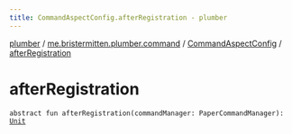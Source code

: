 ```yaml
---
title: CommandAspectConfig.afterRegistration - plumber
---
```


[plumber](../../index.html) / [me.bristermitten.plumber.command](../index.html) / [CommandAspectConfig](index.html) / [afterRegistration](./after-registration.html)

# afterRegistration

`abstract fun afterRegistration(commandManager: PaperCommandManager): `[`Unit`](https://kotlinlang.org/api/latest/jvm/stdlib/kotlin/-unit/index.html)